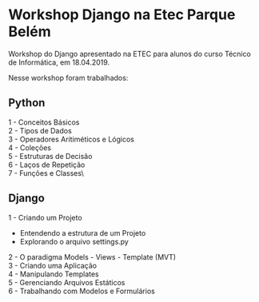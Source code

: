 # Workshop Django na Etec Parque Belém
Workshop do Django apresentado na ETEC para alunos do curso Técnico de Informática, em 18.04.2019.

Nesse workshop foram trabalhados:

## Python
1 - Conceitos Básicos\
2 - Tipos de Dados\
3 - Operadores Aritiméticos e Lógicos\
4 - Coleções\
5 - Estruturas de Decisão\
6 - Laços de Repetição\
7 - Funções e Classes\

## Django
1 - Criando um Projeto
 + Entendendo a estrutura de um Projeto
 + Explorando o arquivo settings.py

2 - O paradigma Models - Views - Template (MVT)\
3 - Criando uma Aplicação\
4 - Manipulando Templates\
5 - Gerenciando Arquivos Estáticos\
6 - Trabalhando com Modelos e Formulários

